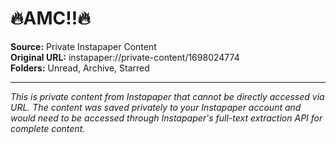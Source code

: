 # 🔥AMC!!🔥

**Source:** Private Instapaper Content  
**Original URL:** instapaper://private-content/1698024774  
**Folders:** Unread, Archive, Starred  

---

*This is private content from Instapaper that cannot be directly accessed via URL. The content was saved privately to your Instapaper account and would need to be accessed through Instapaper's full-text extraction API for complete content.*